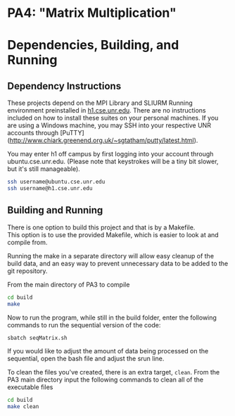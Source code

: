 # PA4: "Matrix Multiplication"

# Dependencies, Building, and Running

## Dependency Instructions
These projects depend on the MPI Library and SLIURM Running environment preinstalled in [h1.cse.unr.edu](h1.cse.unr.edu).  There are no instructions included on how to install these suites on your personal machines.
If you are using a Windows machine, you may SSH into your respective UNR accounts through [PuTTY] (http://www.chiark.greenend.org.uk/~sgtatham/putty/latest.html).

You may enter h1 off campus by first logging into your account through ubuntu.cse.unr.edu.  (Please note that keystrokes will be a tiny bit slower, but it's still manageable).
```bash
ssh username@ubuntu.cse.unr.edu
ssh username@h1.cse.unr.edu
```

## Building and Running
There is one option to build this project and that is by a Makefile.  
This option is to use the provided Makefile, which is easier to look at and compile from.

Running the make in a separate directory will allow easy cleanup of the build data, and an easy way to prevent unnecessary data to be added to the git repository.

From the main directory of PA3 to compile
```bash
cd build
make
```


Now to run the program, while still in the build folder, enter the following commands to run the sequential version of the code:
```bash
sbatch seqMatrix.sh
```


If you would like to adjust the amount of data being processed on the sequential, open the bash file and adjust the srun line.


To clean the files you've created, there is an extra target, `clean`. From the PA3 main directory input the following commands to clean all of the executable files
```bash
cd build
make clean
```
